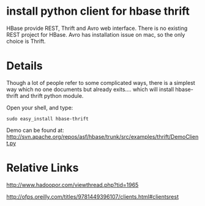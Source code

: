 # install python client for hbase thrift #
HBase provide REST, Thrift and Avro web interface. There is no existing REST project for HBase. Avro has installation issue on mac, so the only choice is Thrift.


# Details #
Though a lot of people refer to some complicated ways, there is a simplest way which no one documents but already exits.... which will install hbase-thrift and thrift python module.

Open your shell, and type:
```
sudo easy_install hbase-thrift
```

Demo can be found at:
http://svn.apache.org/repos/asf/hbase/trunk/src/examples/thrift/DemoClient.py

# Relative Links #
http://www.hadoopor.com/viewthread.php?tid=1965

http://ofps.oreilly.com/titles/9781449396107/clients.html#clientsrest